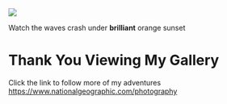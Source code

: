 <img src="https://i.pinimg.com/736x/c3/53/8d/c3538d7ef943e6715e07f841b3525e36.jpg"/>

Watch the waves crash under **brilliant** orange sunset
# Thank You Viewing My Gallery
Click the link to follow more of my adventures
 https://www.nationalgeographic.com/photography
